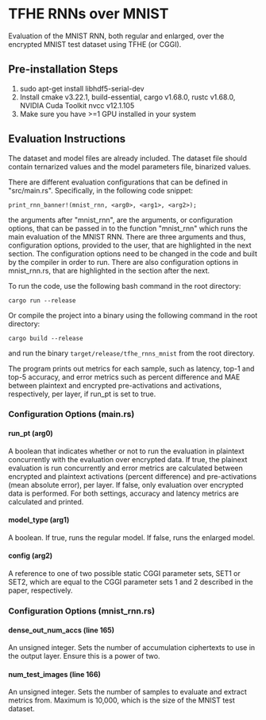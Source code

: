 # TFHE RNNs over MNIST

Evaluation of the MNIST RNN, both regular and enlarged, over the encrypted MNIST test dataset using TFHE (or CGGI).

## Pre-installation Steps

1) sudo apt-get install libhdf5-serial-dev
2) Install cmake v3.22.1, build-essential, cargo v1.68.0, rustc v1.68.0, NVIDIA Cuda Toolkit nvcc v12.1.105
3) Make sure you have >=1 GPU installed in your system

## Evaluation Instructions

The dataset and model files are already included. The dataset file should contain ternarized values and the model parameters file, binarized values.

There are different evaluation configurations that can be defined in "src/main.rs". Specifically, in the following code snippet:

```
print_rnn_banner!(mnist_rnn, <arg0>, <arg1>, <arg2>);
```

the arguments after "mnist_rnn", are the arguments, or configuration options, that can be passed in to the function "mnist_rnn" which runs the main evaluation of the MNIST RNN. There are three arguments and thus, configuration options, provided to the user, that are highlighted in the next section. The configuration options need to be changed in the code and built by the compiler in order to run. There are also configuration options in mnist_rnn.rs, that are highlighted in the section after the next.

To run the code, use the following bash command in the root directory:

`cargo run --release`

Or compile the project into a binary using the following command in the root directory:

`cargo build --release`

and run the binary `target/release/tfhe_rnns_mnist` from the root directory.

The program prints out metrics for each sample, such as latency, top-1 and top-5 accuracy, and error metrics such as percent difference and MAE between plaintext and encrypted pre-activations and activations, respectively, per layer, if run_pt is set to true.

### Configuration Options (main.rs)

#### run_pt (arg0)

A boolean that indicates whether or not to run the evaluation in plaintext concurrently with the evaluation over encrypted data. If true, the plainext evaluation is run concurrently and error metrics are calculated between encrypted and plaintext activations (percent difference) and pre-activations (mean absolute error), per layer. If false, only evaluation over encrypted data is performed. For both settings, accuracy and latency metrics are calculated and printed.

#### model_type (arg1)

A boolean. If true, runs the regular model. If false, runs the enlarged model.

#### config (arg2)

A reference to one of two possible static CGGI parameter sets, SET1 or SET2, which are equal to the CGGI parameter sets 1 and 2 described in the paper, respectively.

### Configuration Options (mnist_rnn.rs)

#### dense_out_num_accs (line 165)

An unsigned integer. Sets the number of accumulation ciphertexts to use in the output layer. Ensure this is a power of two.

#### num_test_images (line 166)

An unsigned integer. Sets the number of samples to evaluate and extract metrics from. Maximum is 10,000, which is the size of the MNIST test dataset.